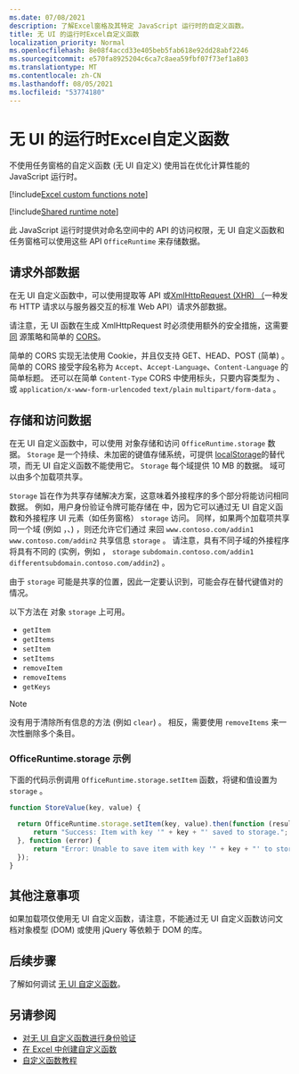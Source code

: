 ```yaml
---
ms.date: 07/08/2021
description: 了解Excel窗格及其特定 JavaScript 运行时的自定义函数。
title: 无 UI 的运行时Excel自定义函数
localization_priority: Normal
ms.openlocfilehash: 8e08f4accd33e405beb5fab618e92dd28abf2246
ms.sourcegitcommit: e570fa8925204c6ca7c8aea59fbf07f73ef1a803
ms.translationtype: MT
ms.contentlocale: zh-CN
ms.lasthandoff: 08/05/2021
ms.locfileid: "53774180"
---
```

# <a name="runtime-for-ui-less-excel-custom-functions"></a>无 UI 的运行时Excel自定义函数

不使用任务窗格的自定义函数 (无 UI 自定义) 使用旨在优化计算性能的 JavaScript 运行时。

[!include[Excel custom functions note](../includes/excel-custom-functions-note.md)]

[!include[Shared runtime note](../includes/shared-runtime-note.md)]

此 JavaScript 运行时提供对命名空间中的 API 的访问权限，无 UI 自定义函数和任务窗格可以使用这些 API `OfficeRuntime` 来存储数据。

## <a name="request-external-data"></a>请求外部数据

在无 UI 自定义函数中，可以使用提取等 API 或[XmlHttpRequest (XHR) （](https://developer.mozilla.org/docs/Web/API/XMLHttpRequest)一种发布 HTTP 请求以与服务器交互的标准 Web API）请求外部数据。 [](https://developer.mozilla.org/docs/Web/API/Fetch_API)

请注意，无 UI 函数在生成 XmlHttpRequest 时必须使用额外的安全措施，这需要 [同](https://developer.mozilla.org/docs/Web/Security/Same-origin_policy) 源策略和简单的 [CORS](https://www.w3.org/TR/cors/)。

简单的 CORS 实现无法使用 Cookie，并且仅支持 GET、HEAD、POST (简单) 。 简单的 CORS 接受字段名称为 `Accept`、`Accept-Language`、`Content-Language` 的简单标题。 还可以在简单 `Content-Type` CORS 中使用标头，只要内容类型为 、 或 `application/x-www-form-urlencoded` `text/plain` `multipart/form-data` 。

## <a name="store-and-access-data"></a>存储和访问数据

在无 UI 自定义函数中，可以使用 对象存储和访问 `OfficeRuntime.storage` 数据。 `Storage` 是一个持续、未加密的键值存储系统，可提供 [localStorage](https://developer.mozilla.org/docs/Web/API/Window/localStorage)的替代项，而无 UI 自定义函数不能使用它。 `Storage` 每个域提供 10 MB 的数据。 域可以由多个加载项共享。

`Storage` 旨在作为共享存储解决方案，这意味着外接程序的多个部分将能访问相同数据。 例如，用户身份验证令牌可能存储在 中，因为它可以通过无 UI 自定义函数和外接程序 UI 元素（如任务窗格） `storage` 访问。 同样，如果两个加载项共享同一个域 (例如 ，、) ，则还允许它们通过 来回 `www.contoso.com/addin1` `www.contoso.com/addin2` 共享信息 `storage` 。 请注意，具有不同子域的外接程序将具有不同的 (实例，例如 ， `storage` `subdomain.contoso.com/addin1` `differentsubdomain.contoso.com/addin2`) 。

由于 `storage` 可能是共享的位置，因此一定要认识到，可能会存在替代键值对的情况。

以下方法在 对象 `storage` 上可用。

- `getItem`
- `getItems`
- `setItem`
- `setItems`
- `removeItem`
- `removeItems`
- `getKeys`

> [!NOTE]
> 没有用于清除所有信息的方法 (例如 `clear`) 。 相反，需要使用 `removeItems` 来一次性删除多个条目。

### <a name="officeruntimestorage-example"></a>OfficeRuntime.storage 示例

下面的代码示例调用 `OfficeRuntime.storage.setItem` 函数，将键和值设置为 `storage` 。

```js
function StoreValue(key, value) {

  return OfficeRuntime.storage.setItem(key, value).then(function (result) {
      return "Success: Item with key '" + key + "' saved to storage.";
  }, function (error) {
      return "Error: Unable to save item with key '" + key + "' to storage. " + error;
  });
}
```

## <a name="additional-considerations"></a>其他注意事项

如果加载项仅使用无 UI 自定义函数，请注意，不能通过无 UI 自定义函数访问文档对象模型 (DOM) 或使用 jQuery 等依赖于 DOM 的库。

## <a name="next-steps"></a>后续步骤

了解如何调试 [无 UI 自定义函数](custom-functions-debugging.md)。

## <a name="see-also"></a>另请参阅

* [对无 UI 自定义函数进行身份验证](custom-functions-authentication.md)
* [在 Excel 中创建自定义函数](custom-functions-overview.md)
* [自定义函数教程](../tutorials/excel-tutorial-create-custom-functions.md)

